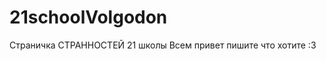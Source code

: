 21schoolVolgodon
================

Страничка СТРАННОСТЕЙ 21 школы 
Всем привет пишите что хотите :3
